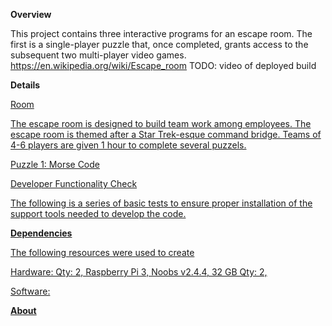 <b>Overview</b>

This project contains three interactive programs for an escape room.  The first is a single-player puzzle that, once completed, grants access to the subsequent two multi-player video games.
https://en.wikipedia.org/wiki/Escape_room
TODO: video of deployed build

<b>Details</b>

<u>Room</b>

The escape room is designed to build team work among employees.  The escape room is themed after a Star Trek-esque command bridge.  Teams of 4-6 players are given 1 hour to complete several puzzels.



Puzzle 1: Morse Code


Developer Functionality Check

The following is a series of basic tests to ensure proper installation of the support tools needed to develop the code.

<b>Dependencies</b>

The following resources were used to create 

Hardware:
Qty: 2, Raspberry Pi 3, Noobs v2.4.4, 32 GB
Qty: 2, 


Software:


<b>About</b>


